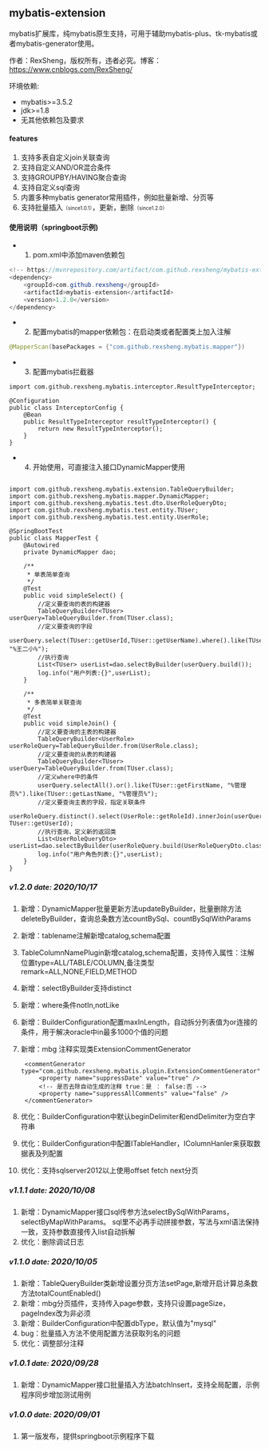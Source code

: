 ## mybatis-extension
mybatis扩展库，纯mybatis原生支持，可用于辅助mybatis-plus、tk-mybatis或者mybatis-generator使用。

作者：RexSheng，版权所有，违者必究。博客：https://www.cnblogs.com/RexSheng/

环境依赖:
* mybatis>=3.5.2
* jdk>=1.8
* 无其他依赖包及要求

#### features
1. 支持多表自定义join关联查询
2. 支持自定义AND/OR混合条件
3. 支持GROUPBY/HAVING聚合查询
4. 支持自定义sql查询
5. 内置多种mybatis generator常用插件，例如批量新增、分页等
6. 支持批量插入<font size="1">（since1.0.1）</font>，更新，删除<font size="1">（since1.2.0）</font>

#### 使用说明（springboot示例)
- 1. pom.xml中添加maven依赖包

``` java
<!-- https://mvnrepository.com/artifact/com.github.rexsheng/mybatis-extension -->
<dependency>
    <groupId>com.github.rexsheng</groupId>
    <artifactId>mybatis-extension</artifactId>
    <version>1.2.0</version>
</dependency>

```
- 2. 配置mybatis的mapper依赖包：在启动类或者配置类上加入注解

``` java
@MapperScan(basePackages = {"com.github.rexsheng.mybatis.mapper"})
```
- 3. 配置mybatis拦截器

```
import com.github.rexsheng.mybatis.interceptor.ResultTypeInterceptor;

@Configuration
public class InterceptorConfig {
	@Bean
	public ResultTypeInterceptor resultTypeInterceptor() {
		return new ResultTypeInterceptor();
	}
}
```
- 4. 开始使用，可直接注入接口DynamicMapper使用

```

import com.github.rexsheng.mybatis.extension.TableQueryBuilder;
import com.github.rexsheng.mybatis.mapper.DynamicMapper;
import com.github.rexsheng.mybatis.test.dto.UserRoleQueryDto;
import com.github.rexsheng.mybatis.test.entity.TUser;
import com.github.rexsheng.mybatis.test.entity.UserRole;

@SpringBootTest
public class MapperTest {
	@Autowired
	private DynamicMapper dao;
	
	/**
     * 单表简单查询
     */
	@Test
	public void simpleSelect() {
		//定义要查询的表的构建器
		TableQueryBuilder<TUser> userQuery=TableQueryBuilder.from(TUser.class);
		//定义要查询的字段
		userQuery.select(TUser::getUserId,TUser::getUserName).where().like(TUser::getUserName, "%王二小%");
		//执行查询
		List<TUser> userList=dao.selectByBuilder(userQuery.build());
		log.info("用户列表:{}",userList);
	}

	/**
     * 多表简单关联查询
     */
	@Test
	public void simpleJoin() {
		//定义要查询的主表的构建器
		TableQueryBuilder<UserRole> userRoleQuery=TableQueryBuilder.from(UserRole.class);
		//定义要查询的从表的构建器
		TableQueryBuilder<TUser> userQuery=TableQueryBuilder.from(TUser.class);
		//定义where中的条件
		userQuery.selectAll().or().like(TUser::getFirstName, "%管理员%").like(TUser::getLastName, "%管理员%");
		//定义要查询主表的字段，指定关联条件
		userRoleQuery.distinct().select(UserRole::getRoleId).innerJoin(userQuery).on(UserRole::getUserId, TUser::getUserId);		
		//执行查询，定义新的返回类
		List<UserRoleQueryDto> userList=dao.selectByBuilder(userRoleQuery.build(UserRoleQueryDto.class));
		log.info("用户角色列表:{}",userList);
	}
}
```
##### v<font size="3">1.2.0</font>  date: <font size="3">2020/10/17</font>
1. 新增：DynamicMapper批量更新方法updateByBuilder，批量删除方法deleteByBuilder，查询总条数方法countBySql、countBySqlWithParams
2. 新增：tablename注解新增catalog,schema配置
3. TableColumnNamePlugin新增catalog,schema配置，支持传入属性：注解位置type=ALL/TABLE/COLUMN,备注类型remark=ALL,NONE,FIELD,METHOD
4. 新增：selectByBuilder支持distinct
5. 新增：where条件notIn,notLike
6. 新增：BuilderConfiguration配置maxInLength，自动拆分列表值为or连接的条件，用于解决oracle中in最多1000个值的问题
7. 新增：mbg 注释实现类ExtensionCommentGenerator
        
        <commentGenerator type="com.github.rexsheng.mybatis.plugin.ExtensionCommentGenerator">
            <property name="suppressDate" value="true" />
            <!-- 是否去除自动生成的注释 true：是 ： false:否 -->
            <property name="suppressAllComments" value="false" />
        </commentGenerator>
        
8. 优化：BuilderConfiguration中默认beginDelimiter和endDelimiter为空白字符串
9. 优化：BuilderConfiguration中配置ITableHandler，IColumnHanler来获取数据表及列配置
10. 优化：支持sqlserver2012以上使用offset fetch next分页

##### v<font size="3">1.1.1</font>  date: <font size="3">2020/10/08</font>
1. 新增：DynamicMapper接口sql传参方法selectBySqlWithParams，selectByMapWithParams。
   sql里不必再手动拼接参数，写法与xml语法保持一致，支持参数直接传入list自动拆解
2. 优化：删除调试日志

##### v<font size="3">1.1.0</font>  date: <font size="3">2020/10/05</font>
1. 新增：TableQueryBuilder类新增设置分页方法setPage,新增开启计算总条数方法totalCountEnabled()
2. 新增：mbg分页插件，支持传入page参数，支持只设置pageSize，pageIndex改为非必须
3. 新增：BuilderConfiguration中配置dbType，默认值为"mysql"
4. bug：批量插入方法不使用配置方法获取列名的问题
5. 优化：调整部分注释

##### v<font size="3">1.0.1</font>  date: <font size="3">2020/09/28</font>
1. 新增：DynamicMapper接口批量插入方法batchInsert，支持全局配置，示例程序同步增加测试用例

##### v<font size="3">1.0.0</font>  date: <font size="3">2020/09/01</font>
1. 第一版发布，提供springboot示例程序下载